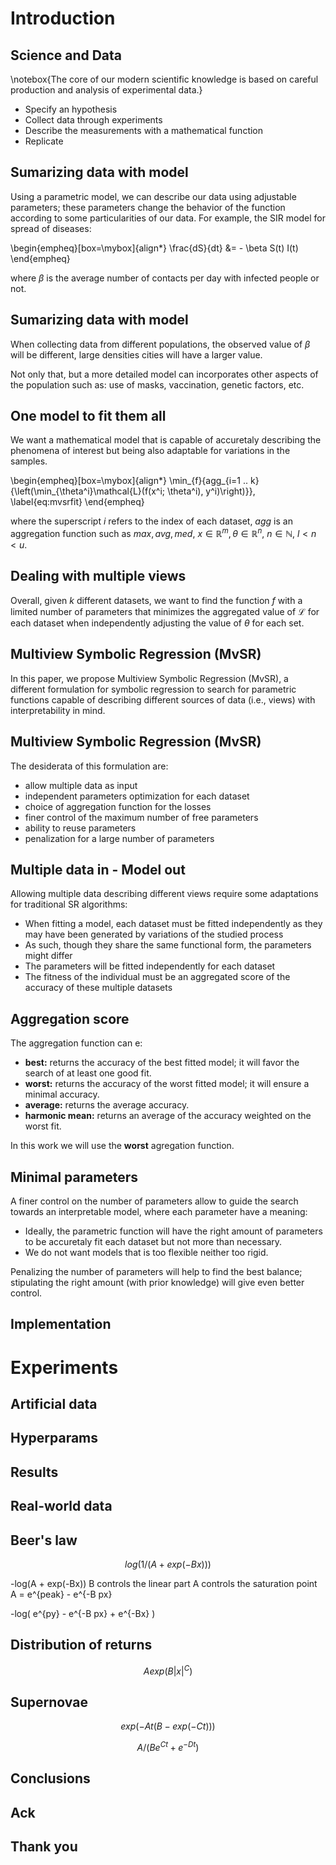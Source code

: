 # Introduction

## Science and Data

\notebox{The core of our modern scientific knowledge is based on careful production and analysis of experimental data.}

- Specify an hypothesis
- Collect data through experiments
- Describe the measurements with a mathematical function
- Replicate

## Sumarizing data with model

Using a parametric model, we can describe our data using adjustable parameters; these parameters change the behavior of the function according to some particularities of our data.
For example, the SIR model for spread of diseases:


\begin{empheq}[box=\mybox]{align*}
\frac{dS}{dt} &= - \beta S(t) I(t)
\end{empheq}

where $\beta$ is the average number of contacts per day with infected people or not.

## Sumarizing data with model

When collecting data from different populations, the observed value of $\beta$ will be different, large densities cities will have a larger value.

Not only that, but a more detailed model can incorporates other aspects of the population such as: use of masks, vaccination, genetic factors, etc.

## One model to fit them all

We want a mathematical model that is capable of accuretaly describing the phenomena of interest but being also adaptable for variations in the samples.

\begin{empheq}[box=\mybox]{align*}
    \min_{f}{agg_{i=1 .. k}{\left(\min_{\theta^i}\mathcal{L}(f(x^i; \theta^i), y^i)\right)}},
    \label{eq:mvsrfit}
\end{empheq}

where the superscript $i$ refers to the index of each dataset, $agg$ is an aggregation function such as $max, avg, med$, $x \in \mathbb{R}^m, \theta \in \mathbb{R}^n$, $n \in \mathbb{N}$, $l < n < u$.

## Dealing with multiple views

Overall, given $k$ different datasets, we want to find the function $f$ with a limited number of parameters that minimizes the aggregated value of $\mathcal{L}$ for each dataset when independently adjusting the value of $\theta$ for each set.

## Multiview Symbolic Regression (MvSR)

In this paper, we propose Multiview Symbolic Regression (MvSR), a different formulation for symbolic regression to search for parametric functions capable of describing different sources of data (i.e., views) with interpretability in mind.

## Multiview Symbolic Regression (MvSR)

The desiderata of this formulation are:

- allow multiple data as input
- independent parameters optimization for each dataset
- choice of aggregation function for the losses
- finer control of the maximum number of free parameters
- ability to reuse parameters
- penalization for a large number of parameters

## Multiple data in - Model out

Allowing multiple data describing different views require some adaptations for traditional SR algorithms:

- When fitting a model, each dataset must be fitted independently as they may have been generated by variations of the studied process
- As such, though they share the same functional form, the parameters might differ
- The parameters will be fitted independently for each dataset
- The fitness of the individual must be an aggregated score of the accuracy of these multiple datasets

## Aggregation score

The aggregation function can e:

- **best:** returns the accuracy of the best fitted model; it will favor the search of at least one good fit.
- **worst:** returns the accuracy of the worst fitted model; it will ensure a minimal accuracy.
- **average:** returns the average accuracy.
- **harmonic mean:** returns an average of the accuracy weighted on the worst fit.

In this work we will use the **worst** agregation function.

## Minimal parameters

A finer control on the number of parameters allow to guide the search towards an interpretable model, where each parameter have a meaning:

- Ideally, the parametric function will have the right amount of parameters to be accuretaly fit each dataset but not more than necessary.
- We do not want models that is too flexible neither too rigid.

Penalizing the number of parameters will help to find the best balance; stipulating the right amount (with prior knowledge) will give even better control.

## Implementation

# Experiments

## Artificial data

## Hyperparams

## Results

## Real-world data 

## Beer's law 

$$log( 1/(A + exp(-B x)) )$$

-log(A + exp(-Bx))
B controls the linear part 
A controls the saturation point 
A = e^{peak} - e^{-B px}

-log( e^{py} - e^{-B px}  + e^{-Bx} )

## Distribution of returns 

$$A exp(B |x|^C)$$

## Supernovae

$$exp(-A t (B - exp(-C t)))$$

$$A / (B e ^{Ct} + e^{-Dt})$$

## Conclusions

## Ack

## Thank you
